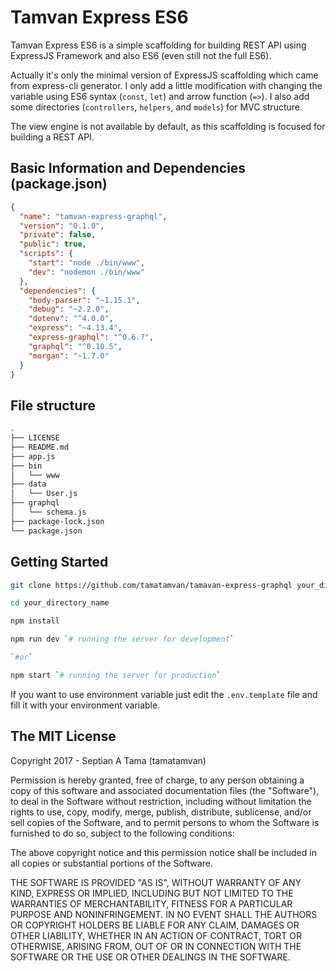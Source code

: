 # Tamvan Express ES6
Tamvan Express ES6 is a simple scaffolding for building REST API using ExpressJS Framework and also ES6 (even still not the full ES6).

Actually it's only the minimal version of ExpressJS scaffolding which came from express-cli generator. I only add a little modification with changing the variable using ES6 syntax (`const`, `let`) and arrow function (`=>`). I also add some directories (`controllers`, `helpers`, and `models`) for MVC structure.

The view engine is not available by default, as this scaffolding is focused for building a REST API.

## Basic Information and Dependencies (package.json)

```json
{
  "name": "tamvan-express-graphql",
  "version": "0.1.0",
  "private": false,
  "public": true,
  "scripts": {
    "start": "node ./bin/www",
    "dev": "nodemon ./bin/www"
  },
  "dependencies": {
    "body-parser": "~1.15.1",
    "debug": "~2.2.0",
    "dotenv": "^4.0.0",
    "express": "~4.13.4",
    "express-graphql": "^0.6.7",
    "graphql": "^0.10.5",
    "morgan": "~1.7.0"
  }
}
```

## File structure

```bash
.
├── LICENSE
├── README.md
├── app.js
├── bin
│   └── www
├── data
│   └── User.js
├── graphql
│   └── schema.js
├── package-lock.json
└── package.json
```

## Getting Started

```bash
git clone https://github.com/tamatamvan/tamavan-express-graphql your_directory_name

cd your_directory_name

npm install

npm run dev `# running the server for development`

`#or`

npm start `# running the server for production`
```
If you want to use environment variable just edit the `.env.template` file and fill it with your environment variable.

## The MIT License
Copyright 2017 - Septian A Tama (tamatamvan)

Permission is hereby granted, free of charge, to any person obtaining a copy of this software and associated documentation files (the "Software"), to deal in the Software without restriction, including without limitation the rights to use, copy, modify, merge, publish, distribute, sublicense, and/or sell copies of the Software, and to permit persons to whom the Software is furnished to do so, subject to the following conditions:

The above copyright notice and this permission notice shall be included in all copies or substantial portions of the Software.

THE SOFTWARE IS PROVIDED "AS IS", WITHOUT WARRANTY OF ANY KIND, EXPRESS OR IMPLIED, INCLUDING BUT NOT LIMITED TO THE WARRANTIES OF MERCHANTABILITY, FITNESS FOR A PARTICULAR PURPOSE AND NONINFRINGEMENT. IN NO EVENT SHALL THE AUTHORS OR COPYRIGHT HOLDERS BE LIABLE FOR ANY CLAIM, DAMAGES OR OTHER LIABILITY, WHETHER IN AN ACTION OF CONTRACT, TORT OR OTHERWISE, ARISING FROM, OUT OF OR IN CONNECTION WITH THE SOFTWARE OR THE USE OR OTHER DEALINGS IN THE SOFTWARE.
